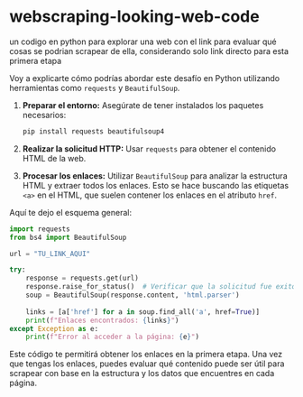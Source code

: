 # webscraping-looking-web-code
un codigo en python para explorar una web con el link para evaluar qué cosas se podrian scrapear de ella, considerando solo link directo para esta primera etapa


Voy a explicarte cómo podrías abordar este desafío en Python utilizando herramientas como `requests` y `BeautifulSoup`. 

1. **Preparar el entorno:** Asegúrate de tener instalados los paquetes necesarios:
   ```bash
   pip install requests beautifulsoup4
   ```

2. **Realizar la solicitud HTTP:** Usar `requests` para obtener el contenido HTML de la web.

3. **Procesar los enlaces:** Utilizar `BeautifulSoup` para analizar la estructura HTML y extraer todos los enlaces. Esto se hace buscando las etiquetas `<a>` en el HTML, que suelen contener los enlaces en el atributo `href`.

Aquí te dejo el esquema general:
```python
import requests
from bs4 import BeautifulSoup

url = "TU_LINK_AQUI"

try:
    response = requests.get(url)
    response.raise_for_status()  # Verificar que la solicitud fue exitosa
    soup = BeautifulSoup(response.content, 'html.parser')
    
    links = [a['href'] for a in soup.find_all('a', href=True)]
    print(f"Enlaces encontrados: {links}")
except Exception as e:
    print(f"Error al acceder a la página: {e}")
```

Este código te permitirá obtener los enlaces en la primera etapa. Una vez que tengas los enlaces, puedes evaluar qué contenido puede ser útil para scrapear con base en la estructura y los datos que encuentres en cada página.
